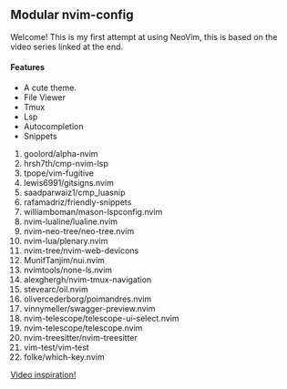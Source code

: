 <h2>Modular nvim-config</h2>
<p>Welcome! This is my first attempt at using NeoVim, this is based on the video series linked at the end.</p>
<h4>Features</h4>
<ul>
        <li>A cute theme.</li>
        <li>File Viewer</li>
        <li>Tmux</li>
        <li>Lsp</li>
        <li>Autocompletion</li>
        <li>Snippets</li>
</ul>
<ol>
        <li>goolord/alpha-nvim</li>
        <li>hrsh7th/cmp-nvim-lsp</li>
        <li>tpope/vim-fugitive</li>
        <li>lewis6991/gitsigns.nvim</li>
        <li>saadparwaiz1/cmp_luasnip</li>
        <li>rafamadriz/friendly-snippets</li>
        <li>williamboman/mason-lspconfig.nvim</li>
        <li>nvim-lualine/lualine.nvim</li>
        <li>nvim-neo-tree/neo-tree.nvim</li>
        <li>nvim-lua/plenary.nvim</li>
        <li>nvim-tree/nvim-web-devicons</li>
        <li>MunifTanjim/nui.nvim</li>
        <li>nvimtools/none-ls.nvim</li>
        <li>alexghergh/nvim-tmux-navigation</li>
        <li>stevearc/oil.nvim</li>
        <li>olivercederborg/poimandres.nvim</li>
        <li>vinnymeller/swagger-preview.nvim</li>
        <li>nvim-telescope/telescope-ui-select.nvim</li>
        <li>nvim-telescope/telescope.nvim</li>
        <li>nvim-treesitter/nvim-treesitter</li>
        <li>vim-test/vim-test</li>
        <li>folke/which-key.nvim</li>
    </ol>
    <a href="https://www.youtube.com/playlist?list=PLsz00TDipIffreIaUNk64KxTIkQaGguqn" target="_blank">Video inspiration!</a>

